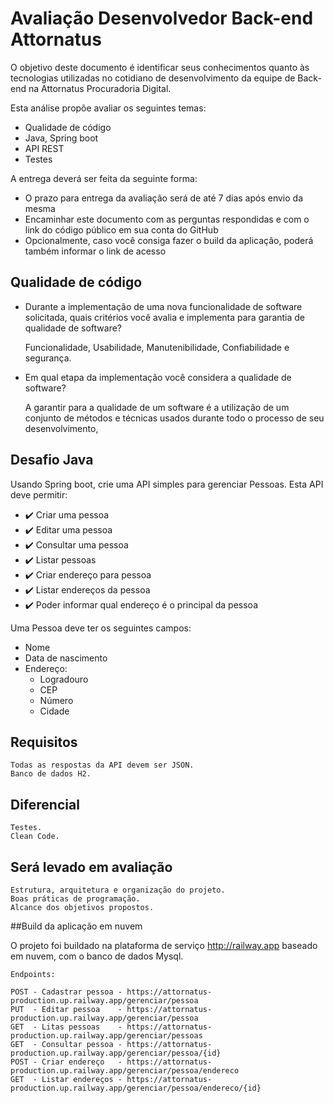 # Avaliação Desenvolvedor Back-end Attornatus

O objetivo deste documento é identificar seus conhecimentos quanto às tecnologias utilizadas no cotidiano de desenvolvimento da equipe de Back-end na Attornatus Procuradoria Digital.

Esta análise propõe avaliar os seguintes temas: 

- Qualidade de código
- Java, Spring boot
- API REST
- Testes

A entrega deverá ser feita da seguinte forma:
- O prazo para entrega da avaliação será de até 7 dias após envio da mesma
- Encaminhar este documento com as perguntas respondidas e com o link do código público em sua conta do GitHub
- Opcionalmente, caso você consiga fazer o build da aplicação, poderá também informar o link de acesso


## Qualidade de código

- Durante a implementação de uma nova funcionalidade de software solicitada, quais critérios você avalia e implementa para garantia de qualidade de software?

	Funcionalidade, Usabilidade, Manutenibilidade, Confiabilidade e segurança.

- Em qual etapa da implementação você considera a qualidade de software?

	A garantir para a qualidade de um software é a utilização de um conjunto de métodos e técnicas
	usados durante todo o processo de seu desenvolvimento,

	
## Desafio Java

Usando Spring boot, crie uma API simples para gerenciar Pessoas. Esta API deve permitir:  

 - :heavy_check_mark: Criar uma pessoa
 - :heavy_check_mark: Editar uma pessoa
 - :heavy_check_mark: Consultar uma pessoa
 - :heavy_check_mark: Listar pessoas
 - :heavy_check_mark: Criar endereço para pessoa
 - :heavy_check_mark: Listar endereços da pessoa
 - :heavy_check_mark: Poder informar qual endereço é o principal da pessoa  

Uma Pessoa deve ter os seguintes campos:  
- Nome
- Data de nascimento
- Endereço:
    - Logradouro 
    - CEP
    - Número
    - Cidade

## Requisitos  
	Todas as respostas da API devem ser JSON.  
	Banco de dados H2.

## Diferencial
	Testes.
	Clean Code.
 
## Será levado em avaliação 
	Estrutura, arquitetura e organização do projeto. 
	Boas práticas de programação.
	Alcance dos objetivos propostos.


##Build da aplicação em nuvem

 O projeto foi buildado na plataforma de serviço <http://railway.app> baseado em nuvem, com o banco de dados Mysql.
 
	Endpoints:
	
	POST - Cadastrar pessoa - https://attornatus-production.up.railway.app/gerenciar/pessoa
	PUT  - Editar pessoa    - https://attornatus-production.up.railway.app/gerenciar/pessoa
	GET  - Litas pessoas    - https://attornatus-production.up.railway.app/gerenciar/pessoas
	GET  - Consultar pessoa - https://attornatus-production.up.railway.app/gerenciar/pessoa/{id}
	POST - Criar endereço   - https://attornatus-production.up.railway.app/gerenciar/pessoa/endereco
	GET  - Listar endereços - https://attornatus-production.up.railway.app/gerenciar/pessoa/endereco/{id}
	
	